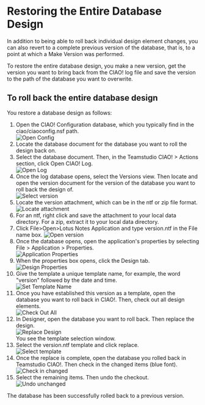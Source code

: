 # Restoring the Entire Database Design

In addition to being able to roll back individual design element changes, you can also revert to a complete previous version of the database, that is, to a point at which a Make Version was performed.

To restore the entire database design, you make a new version, get the version you want to bring back from the CIAO! log file and save the version to the path of the database you want to overwrite. 

## To roll back the entire database design
You restore a database design as follows:

1. Open the CIAO! Configuration database, which you typically find in the ciao/ciaoconfig.nsf path.  
   ![Open Config](img/versionrestore.png)
2. Locate the database document for the database you want to roll the design back on.
3. Select the database document. Then, in the Teamstudio CIAO! > Actions section, click Open CIAO! Log.  
   ![Open Log](img/versionrestore2.png)
4. Once the log database opens, select the Versions view. Then locate and open the version document for the version of the database you want to roll back the design of.  
   ![Select version](img/versionrestore3.png)
5. Locate the version attachment, which can be in the ntf or zip file format.  
   ![Locate attachment](img/versionrestore4.png)
6. For an ntf, right click and save the attachment to your local data directory. For a zip, extract it to your local data directory.
7. Click File>Open>Lotus Notes Application and type version.ntf in the File name box.
   ![Open version](img/versionrestore5.png)
8. Once the database opens, open the application's properties by selecting File > Application > Properties.  
   ![Application Properties](img/versionrestore6.png)
9. When the properties box opens, click the Design tab.  
   ![Design Properties](img/versionrestore7.png)
10. Give the template a unique template name, for example, the word "version" followed by the date and time.  
   ![Set Template Name](img/versionrestore8.png)
11. Once you have established this version as a template, open the database you want to roll back in CIAO!. Then, check out all design elements.  
   ![Check Out All](img/versionrestore9.png)
12. In Designer, open the database you want to roll back. Then replace the design.  
   ![Replace Design](img/versionrestore10.png)  
   You see the template selection window.
13. Select the version.ntf template and click replace.  
   ![Select template](img/versionrestore11.png)
14. Once the replace is complete, open the database you rolled back in Teamstudio CIAO!. Then check in the changed items (blue font).  
   ![Check in changed](img/versionrestore12.png)
15. Select the remaining items. Then undo the checkout.  
   ![Undo unchanged](img/versionrestore13.png)
   
The database has been successfully rolled back to a previous version. 
